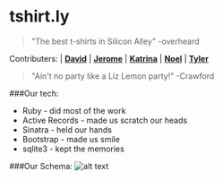 # tshirt.ly

>"The best t-shirts in Silicon Alley"
>  -overheard

Contributers:
| [**David**](https://github.com/DavideDaniel)
| [**Jerome**](https://github.com/JeromeHardaway)
| [**Katrina**](https://github.com/katrinagardner)
| [**Noel**](https://github.com/mrbernz)
| [**Tyler**](https://github.com/TylerNodell)


>"Ain't no party like a Liz Lemon party!"
> -Crawford 

###Our tech:
* Ruby - did most of the work
* Active Records - made us scratch our heads
* Sinatra - held our hands
* Bootstrap - made us smile
* sqlite3 - kept the memories

###Our Schema:
![alt text](https://github.com/mrbernz/tshirtly/blob/master/tshirts_schema.jpg)
